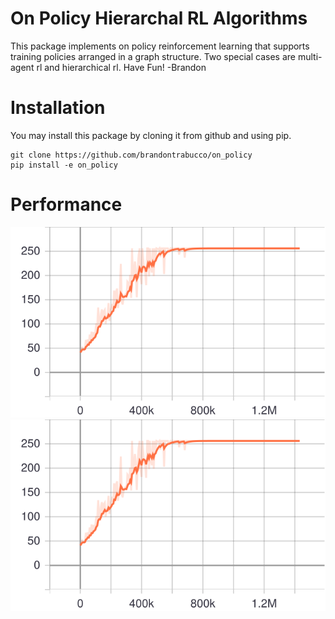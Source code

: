 # On Policy Hierarchal RL Algorithms

This package implements on policy reinforcement learning that supports training policies arranged in a graph structure. Two special cases are multi-agent rl and hierarchical rl. Have Fun! -Brandon

# Installation

You may install this package by cloning it from github and using pip.

```
git clone https://github.com/brandontrabucco/on_policy
pip install -e on_policy
```

# Performance

![Alt text](./img/train_returns_max.svg)
<img src="./img/train_returns_max.svg">
